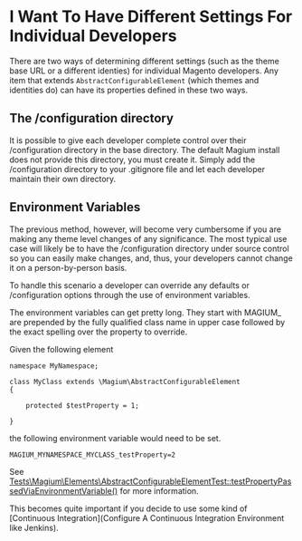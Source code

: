 # I Want To Have Different Settings For Individual Developers

There are two ways of determining different settings (such as the theme base URL or a different identies) for individual Magento developers.  Any item that extends `AbstractConfigurableElement` (which themes and identities do) can have its properties defined in these two ways.

## The /configuration directory

It is possible to give each developer complete control over their /configuration directory in the base directory.  The default Magium install does not provide this directory, you must create it.  Simply add the /configuration directory to your .gitignore file and let each developer maintain their own directory.

## Environment Variables

The previous method, however, will become very cumbersome if you are making any theme level changes of any significance.  The most typical use case will likely be to have the /configuration directory under source control so you can easily make changes, and, thus, your developers cannot change it on a person-by-person basis.

To handle this scenario a developer can override any defaults or /configuration options through the use of environment variables.

The environment variables can get pretty long.  They start with MAGIUM_ are prepended by the fully qualified class name in upper case followed by the exact spelling over the property to override.

Given the following element

```
namespace MyNamespace;

class MyClass extends \Magium\AbstractConfigurableElement
{

    protected $testProperty = 1;

}

```

the following environment variable would need to be set.

`MAGIUM_MYNAMESPACE_MYCLASS_testProperty=2`

See [Tests\Magium\Elements\AbstractConfigurableElementTest::testPropertyPassedViaEnvironmentVariable()](https://github.com/magium/Magium/blob/master/tests/Elements/AbstractConfigurableElementTest.php) for more information.

This becomes quite important if you decide to use some kind of [Continuous Integration](Configure A Continuous Integration Environment like Jenkins).